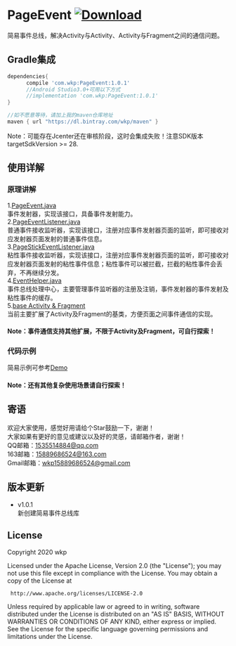 # PageEvent [ ![Download](https://api.bintray.com/packages/wkp/maven/PageEvent/images/download.svg) ](https://bintray.com/wkp/maven/PageEvent/_latestVersion)
简易事件总线，解决Activity与Activity、Activity与Fragment之间的通信问题。
## Gradle集成
```groovy
dependencies{
      compile 'com.wkp:PageEvent:1.0.1'
      //Android Studio3.0+可用以下方式
      //implementation 'com.wkp:PageEvent:1.0.1'
}

//如不愿意等待，请加上我的maven仓库地址
maven { url "https://dl.bintray.com/wkp/maven" }
```
Note：可能存在Jcenter还在审核阶段，这时会集成失败！注意SDK版本targetSdkVersion >= 28.
## 使用详解
### 原理讲解
1.<a href="https://github.com/wkp111/PageEventDemo/blob/master/pageevent/src/main/java/com/wkp/pageevent/inter/PageEvent.java">PageEvent.java</a></br>
事件发射器，实现该接口，具备事件发射能力。</br>
2.<a href="https://github.com/wkp111/PageEventDemo/blob/master/pageevent/src/main/java/com/wkp/pageevent/inter/PageEventListener.java">PageEventListener.java</a></br>
普通事件接收监听器，实现该接口，注册对应事件发射器页面的监听，即可接收对应发射器页面发射的普通事件信息。</br>
3.<a href="https://github.com/wkp111/PageEventDemo/blob/master/pageevent/src/main/java/com/wkp/pageevent/inter/PageStickEventListener.java">PageStickEventListener.java</a></br>
粘性事件接收监听器，实现该接口，注册对应事件发射器页面的监听，即可接收对应发射器页面发射的粘性事件信息；粘性事件可以被拦截，拦截的粘性事件会丢弃，不再继续分发。</br>
4.<a href="https://github.com/wkp111/PageEventDemo/blob/master/pageevent/src/main/java/com/wkp/pageevent/helper/EventHelper.java">EventHelper.java</a></br>
事件总线处理中心，主要管理事件监听器的注册及注销，事件发射器的事件发射及粘性事件的缓存。</br>
5.<a href="https://github.com/wkp111/PageEventDemo/tree/master/pageevent/src/main/java/com/wkp/pageevent/base">base Activity & Fragment</a></br>
当前主要扩展了Activity及Fragment的基类，方便页面之间事件通信的实现。</br>
#### Note：事件通信支持其他扩展，不限于Activity及Fragment，可自行探索！
### 代码示例
简易示例可参考<a href="https://github.com/wkp111/PageEventDemo/tree/master/app/src/main/java/com/wkp/pageeventdemo">Demo</a>
#### Note：还有其他复杂使用场景请自行探索！ 
## 寄语
欢迎大家使用，感觉好用请给个Star鼓励一下，谢谢！<br/>
大家如果有更好的意见或建议以及好的灵感，请邮箱作者，谢谢！<br/>
QQ邮箱：1535514884@qq.com<br/>
163邮箱：15889686524@163.com<br/>
Gmail邮箱：wkp15889686524@gmail.com<br/>

## 版本更新
* v1.0.1<br/>
新创建简易事件总线库
## License

   Copyright 2020 wkp

   Licensed under the Apache License, Version 2.0 (the "License");
   you may not use this file except in compliance with the License.
   You may obtain a copy of the License at

     http://www.apache.org/licenses/LICENSE-2.0

   Unless required by applicable law or agreed to in writing, software
   distributed under the License is distributed on an "AS IS" BASIS,
   WITHOUT WARRANTIES OR CONDITIONS OF ANY KIND, either express or implied.
   See the License for the specific language governing permissions and
   limitations under the License.
